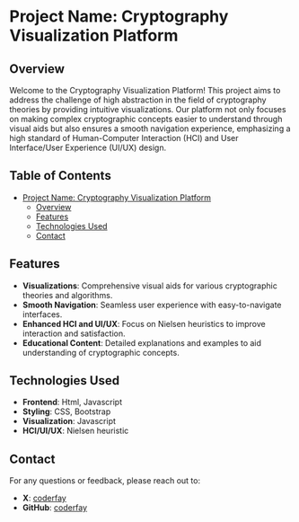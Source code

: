 # Project Name: Cryptography Visualization Platform

## Overview

Welcome to the Cryptography Visualization Platform! This project aims to address the challenge of high abstraction in the field of cryptography theories by providing intuitive visualizations. Our platform not only focuses on making complex cryptographic concepts easier to understand through visual aids but also ensures a smooth navigation experience, emphasizing a high standard of Human-Computer Interaction (HCI) and User Interface/User Experience (UI/UX) design.

## Table of Contents

- [Project Name: Cryptography Visualization Platform](#project-name-cryptography-visualization-platform)
  - [Overview](#overview)
  - [Features](#features)
  - [Technologies Used](#technologies-used)
  - [Contact](#contact)

## Features

- **Visualizations**: Comprehensive visual aids for various cryptographic theories and algorithms.
- **Smooth Navigation**: Seamless user experience with easy-to-navigate interfaces.
- **Enhanced HCI and UI/UX**: Focus on Nielsen heuristics to improve interaction and satisfaction.
- **Educational Content**: Detailed explanations and examples to aid understanding of cryptographic concepts.

## Technologies Used

- **Frontend**: Html, Javascript
- **Styling**: CSS, Bootstrap
- **Visualization**: Javascript
- **HCI/UI/UX**: Nielsen heuristic

## Contact

For any questions or feedback, please reach out to:

- **X**: [coderfay](https://x.com/codrfay)
- **GitHub**: [coderfay](https://github.com/codrfay)

